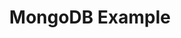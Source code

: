 ---
title: MongoDB Example
permalink: /docs/mongodb-example/
layout: remote_markdown
markdown: https://raw.githubusercontent.com/4umfreak/transom-mongoose-example/master/README.md
fallback: https://github.com/4umfreak/transom-mongoose-example/blob/master/README.md
---
